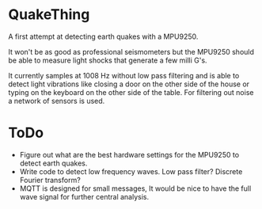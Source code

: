 # QuakeThing
A first attempt at detecting earth quakes with a MPU9250.

It won't be as good as professional seismometers but the MPU9250 should be able to measure light shocks that generate a few milli G's.

It currently samples at 1008 Hz without low pass filtering and is able to detect light vibrations like closing a door on the other side of the house or typing on the keyboard on the other side of the table. For filtering out noise a network of sensors is used.

# ToDo #
- Figure out what are the best hardware settings for the MPU9250 to detect earth quakes.
- Write code to detect low frequency waves. Low pass filter? Discrete Fourier transform?
- MQTT is designed for small messages, It would be nice to have the full wave signal for further central analysis.

